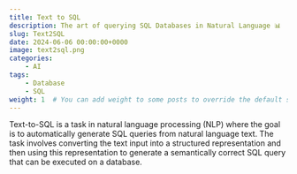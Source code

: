 ```yaml
---
title: Text to SQL
description: The art of querying SQL Databases in Natural Language 📊
slug: Text2SQL
date: 2024-06-06 00:00:00+0000
image: text2sql.png
categories:
    - AI
tags:
    - Database
    - SQL
weight: 1  # You can add weight to some posts to override the default sorting (date descending)
---
```

Text-to-SQL is a task in natural language processing (NLP) where the goal is to automatically generate SQL queries from natural language text. The task involves converting the text input into a structured representation and then using this representation to generate a semantically correct SQL query that can be executed on a database.